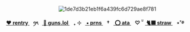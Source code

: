 ⠀⠀⠀⠀⠀⠀⠀⠀⠀⠀⠀⠀⠀⠀⠀![1de7d3b21eb1f6a439fc6d729ae8f781](https://github.com/user-attachments/assets/d2ac0f85-f122-4ef7-acb2-93658dd7893c)


<p align="center"><b><a href="https://rentry.co/enjin-"> ❤️ rentry </a>⠀ꪆৎ⠀<a href="https://guns.lol/sweetshiyu"> 🖤 guns.lol </a>⠀₊ ⊹⠀<a href="https://en.pronouns.page/@sweetshiyu"> ▪️ prns </a>⠀†⠀<a href="https://blccm.atabook.org/"> ⭕ ata </a>⠀♡ ̆̈⠀<a href="https://anton-ivanov.straw.page/"> 🐈‍⬛ straw </a>⠀⋆˚࿔









